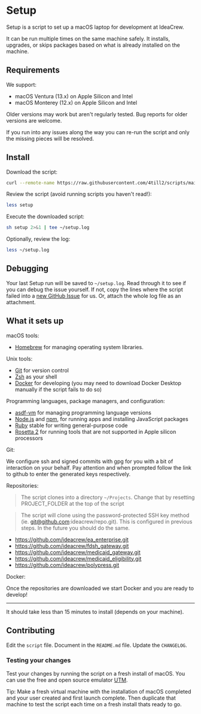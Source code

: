 Setup
======

Setup is a script to set up a macOS laptop for development at IdeaCrew.

It can be run multiple times on the same machine safely.
It installs, upgrades, or skips packages
based on what is already installed on the machine.

Requirements
------------

We support:

* macOS Ventura (13.x) on Apple Silicon and Intel
* macOS Monterey (12.x) on Apple Silicon and Intel

Older versions may work but aren't regularly tested.
Bug reports for older versions are welcome.

If you run into any issues along the way you can re-run the script and only the missing pieces will be resolved.

Install
-------

Download the script:

```sh
curl --remote-name https://raw.githubusercontent.com/4till2/scripts/main/new-mac/setup
```

Review the script (avoid running scripts you haven't read!):

```sh
less setup
```

Execute the downloaded script:

```sh
sh setup 2>&1 | tee ~/setup.log
```

Optionally, review the log:

```sh
less ~/setup.log
```

Debugging
---------

Your last Setup run will be saved to `~/setup.log`.
Read through it to see if you can debug the issue yourself.
If not, copy the lines where the script failed into a
[new GitHub Issue](https://github.com/4till2/scripts/issues/new) for us.
Or, attach the whole log file as an attachment.

What it sets up
---------------

macOS tools:

* [Homebrew] for managing operating system libraries.

[Homebrew]: http://brew.sh/

Unix tools:

* [Git] for version control
* [Zsh] as your shell
* [Docker] for developing (you may need to download Docker Desktop manually if the script fails to do so)

[Git]: https://git-scm.com/
[Zsh]: http://www.zsh.org/
[Docker]: https://docker.com

Programming languages, package managers, and configuration:

* [asdf-vm] for managing programming language versions
* [Node.js] and [npm], for running apps and installing JavaScript packages
* [Ruby] stable for writing general-purpose code
* [Rosetta 2] for running tools that are not supported in Apple silicon processors

[Node.js]: http://nodejs.org/
[npm]: https://www.npmjs.org/
[asdf-vm]: https://github.com/asdf-vm/asdf
[Ruby]: https://www.ruby-lang.org/en/
[Rosetta 2]: https://developer.apple.com/documentation/apple-silicon/about-the-rosetta-translation-environment

Git:

We configure ssh and signed commits with gpg for you with a bit of interaction on your behalf.
Pay attention and when prompted follow the link to github to enter the generated keys respectively.

Repositories:

> The script clones into a directory `~/Projects`. Change that by resetting PROJECT_FOLDER at the top of the script

> The script will clone using the password-protected SSH key method (ie. git@github.com:ideacrew/repo.git).
> This is configured in previous steps.
> In the future you should do the same.
- https://github.com/ideacrew/ea_enterprise.git
- https://github.com/ideacrew/fdsh_gateway.git
- https://github.com/ideacrew/medicaid_gateway.git
- https://github.com/ideacrew/medicaid_eligibility.git
- https://github.com/ideacrew/polypress.git

Docker:

Once the repositories are downloaded we start Docker and you are ready to develop!

---

It should take less than 15 minutes to install (depends on your machine).

Contributing
------------

Edit the `script` file.
Document in the `README.md` file.
Update the `CHANGELOG`.

### Testing your changes

Test your changes by running the script on a fresh install of macOS.
You can use the free and open source emulator [UTM].

Tip: Make a fresh virtual machine with the installation of macOS completed and
your user created and first launch complete. Then duplicate that machine to test
the script each time on a fresh install thats ready to go.

[UTM]: https://mac.getutm.app

